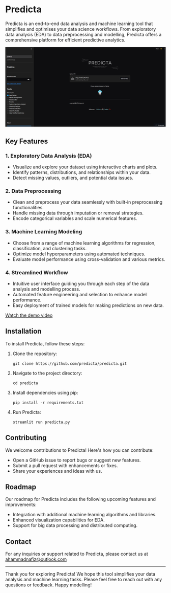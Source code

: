# Predicta

Predicta is an end-to-end data analysis and machine learning tool that simplifies and optimises your data science workflows. From exploratory data analysis (EDA) to data preprocessing and modelling, Predicta offers a comprehensive platform for efficient predictive analytics.

![Predicta](assets/predictass.png)

## Key Features

### 1. Exploratory Data Analysis (EDA)
- Visualize and explore your dataset using interactive charts and plots.
- Identify patterns, distributions, and relationships within your data.
- Detect missing values, outliers, and potential data issues.

### 2. Data Preprocessing
- Clean and preprocess your data seamlessly with built-in preprocessing functionalities.
- Handle missing data through imputation or removal strategies.
- Encode categorical variables and scale numerical features.

### 3. Machine Learning Modeling
- Choose from a range of machine learning algorithms for regression, classification, and clustering tasks.
- Optimize model hyperparameters using automated techniques.
- Evaluate model performance using cross-validation and various metrics.

### 4. Streamlined Workflow
- Intuitive user interface guiding you through each step of the data analysis and modelling process.
- Automated feature engineering and selection to enhance model performance.
- Easy deployment of trained models for making predictions on new data.

[Watch the demo video]([https://youtu.be/LH5vL7mDJrw])

## Installation

To install Predicta, follow these steps:

1. Clone the repository:
   ```
   git clone https://github.com/predicta/predicta.git
   ```

2. Navigate to the project directory:
   ```
   cd predicta
   ```

3. Install dependencies using pip:
   ```
   pip install -r requirements.txt
   ```

4. Run Predicta:
   ```
   streamlit run predicta.py
   ```

## Contributing

We welcome contributions to Predicta! Here's how you can contribute:

- Open a GitHub issue to report bugs or suggest new features.
- Submit a pull request with enhancements or fixes.
- Share your experiences and ideas with us.

## Roadmap

Our roadmap for Predicta includes the following upcoming features and improvements:
- Integration with additional machine learning algorithms and libraries.
- Enhanced visualization capabilities for EDA.
- Support for big data processing and distributed computing.

## Contact

For any inquiries or support related to Predicta, please contact us at ahammadnafiz@outlook.com

---

Thank you for exploring Predicta! We hope this tool simplifies your data analysis and machine learning tasks. Please feel free to reach out with any questions or feedback. Happy modelling!
